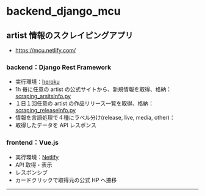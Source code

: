 # backend_django_mcu

## artist 情報のスクレイピングアプリ

- https://mcu.netlify.com/

### backend：Django Rest Framework

- 実行環境：[heroku](https://jp.heroku.com/)
- 1h 毎に任意の artist の公式サイトから、新規情報を取得、格納：[scraping_arsitsInfo.py](https://github.com/ooyu-kioo/backend_django_mcu/blob/master/scraping/management/commands/scraping_artistInfo.py)
- １日１回任意の artist の作品リリース一覧を取得、格納：[scraping_releaseInfo.py](https://github.com/ooyu-kioo/backend_django_mcu/blob/master/scraping/management/commands/scraping_releaseInfo.py)
- 情報を言語処理で４種にラベル分け(release, live, media, other)：
- 取得したデータを API レスポンス

### frontend：Vue.js

- 実行環境：[Netlify](https://www.netlify.com/)
- API 取得・表示
- レスポンシブ
- カードクリックで取得元の公式 HP へ遷移

---
